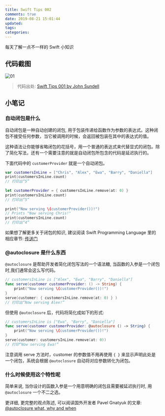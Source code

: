 ```yaml
---
title: Swift Tips 002
comments: true
date: 2019-08-21 15:01:44
updated:
tags:
categories:
---
```


每天了解一点不一样的 Swift 小知识

<!-- more -->

## 代码截图

![01](01.png)

> 代码出处: [Swift Tips 001 by John Sundell](https://github.com/JohnSundell/SwiftTips#2-using-auto-closures)

## 小笔记

### 自动闭包是什么

自动闭包是一种自动创建的闭包, 用于包装传递给函数作为参数的表达式。这种闭包不接受任何参数，当它被调用的时候，会返回被包装在其中的表达式的值。

这种语法让你能够省略闭包的花括号，用一个普通的表达式来代替显式的闭包。除了简化写法，还有一个需要注意的就是自动闭包所包含的代码是延迟执行的。

下面代码中的 `customerProvider` 就是一个自动闭包。

```Swift
var customersInLine = ["Chris", "Alex", "Ewa", "Barry", "Daniella"]
print(customersInLine.count)
// 打印出“5”
​
let customerProvider = { customersInLine.remove(at: 0) }
print(customersInLine.count)
// 打印出“5”
​
print("Now serving \(customerProvider())!")
// Prints "Now serving Chris!"
print(customersInLine.count)
// 打印出“4”
```

如果想了解更多关于闭包的知识, 建议阅读 Swift Programming Language 里的相应章节: [传送门](https://swiftgg.gitbook.io/swift/swift-jiao-cheng/07_closures#autoclosures)

### @autoclosure 是什么东西

`@autoclosure` 是帮助开发者简化闭包写法的一个语法糖, 当函数的入参是一个闭包时,我们通常会这么写代码。

```Swift
// customersInLine is ["Alex", "Ewa", "Barry", "Daniella"]
func serve(customer customerProvider: () -> String) {
    print("Now serving \(customerProvider())!")
}
serve(customer: { customersInLine.remove(at: 0) } )
// 打印出“Now serving Alex!”
```

但使用 `@autoclosure` 后，代码将简化成如下的形式:

```Swift
// customersInLine is ["Ewa", "Barry", "Daniella"]
func serve(customer customerProvider: @autoclosure () -> String) {
    print("Now serving \(customerProvider())!")
}
serve(customer: customersInLine.remove(at: 0))
// 打印“Now serving Ewa!”
```

注意调用 serve 方法时，customer 的参数值不用再使用 `{ }` 来显示声明此处是一个闭包，系统会根据 `@autoclosure` 自动将对应参数转化为闭包。

### 什么时候使用这个特性呢

简单来说, 当你设计的函数入参是一个用意明确的闭包且需要被延迟执行时, 用  `@autoclosure` 一个不二之选。

更详细, 更完整的观点陈述, 可以阅读国外开发者 Pavel Gnatyuk 的文章: [@autoclosure what, why and when](https://medium.com/ios-os-x-development/https-medium-com-pavelgnatyuk-autoclosure-what-why-and-when-swift-641dba585ece)
